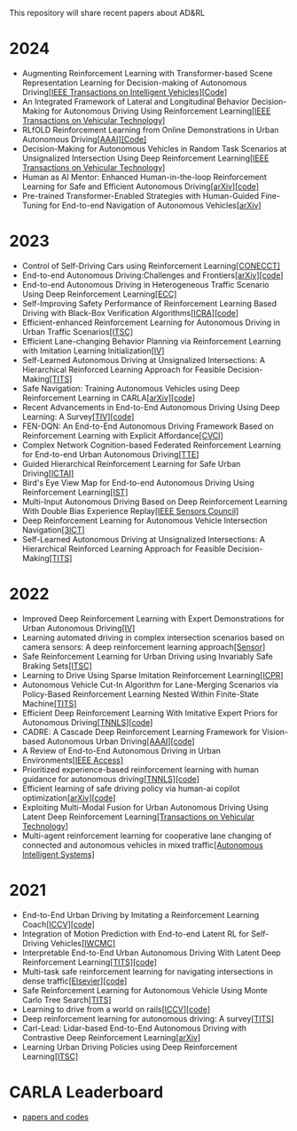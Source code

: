 This repository will share recent papers about AD&amp;RL
# 2024
  - Augmenting Reinforcement Learning with Transformer-based Scene Representation Learning for Decision-making of Autonomous Driving[[IEEE Transactions on Intelligent Vehicles]](https://ieeexplore.ieee.org/abstract/document/10458341)[[Code]](https://github.com/georgeliu233/Scene-Rep-Transformer)
  - An Integrated Framework of Lateral and Longitudinal Behavior Decision-Making for Autonomous Driving Using Reinforcement Learning[[IEEE Transactions on Vehicular Technology]](https://ieeexplore.ieee.org/abstract/document/10472707)
  - RLfOLD Reinforcement Learning from Online Demonstrations in Urban Autonomous Driving[[AAAI]](https://ojs.aaai.org/index.php/AAAI/article/view/29049)[[Code]](https://github.com/DanielCoelho112/rlfold)
  - Decision-Making for Autonomous Vehicles in Random Task Scenarios at Unsignalized Intersection Using Deep Reinforcement Learning[[IEEE Transactions on Vehicular Technology]](https://ieeexplore.ieee.org/document/10417752)
  - Human as AI Mentor: Enhanced Human-in-the-loop Reinforcement Learning for Safe and Efficient Autonomous Driving[[arXiv]](https://arxiv.org/abs/2401.03160)[[code]](https://github.com/zilin-huang/HAIM-DRL)
  - Pre-trained Transformer-Enabled Strategies with Human-Guided Fine-Tuning for End-to-end Navigation of Autonomous Vehicles[[arXiv]](https://arxiv.org/abs/2402.12666)
# 2023
  - Control of Self-Driving Cars using Reinforcement Learning[[CONECCT]](https://ieeexplore.ieee.org/abstract/document/10234763)
  - End-to-end Autonomous Driving:Challenges and Frontiers[[arXiv]](https://arxiv.org/abs/2306.16927)[[code]](https://github.com/OpenDriveLab/End-to-end-Autonomous-Driving)
  - End-to-end Autonomous Driving in Heterogeneous Traffic Scenario Using Deep Reinforcement Learning[[ECC]](https://ieeexplore.ieee.org/abstract/document/10178245)
  - Self-Improving Safety Performance of Reinforcement Learning Based Driving with Black-Box Verification Algorithms[[ICRA]](https://ieeexplore.ieee.org/abstract/document/10160883)[[code]](https://github.com/data-and-decision-lab/self-improving-RL)
  - Efficient-enhanced Reinforcement Learning for Autonomous Driving in Urban Traffic Scenarios[[ITSC]](https://ieeexplore.ieee.org/abstract/document/10422557)
  - Efficient Lane-changing Behavior Planning via Reinforcement Learning with Imitation Learning Initialization[[IV]](https://ieeexplore.ieee.org/abstract/document/10186577)
  - Self-Learned Autonomous Driving at Unsignalized Intersections: A Hierarchical Reinforced Learning Approach for Feasible Decision-Making[[TITS]](https://ieeexplore.ieee.org/document/10159573)
  - Safe Navigation: Training Autonomous Vehicles using Deep Reinforcement Learning in CARLA[[arXiv]](https://arxiv.org/abs/2311.10735)[[code]](https://github.com/Tejas-Deo/Safe-Navigation-Training-Autonomous-Vehicles-using-Deep-Reinforcement-Learning-in-CARLA)
  - Recent Advancements in End-to-End Autonomous Driving Using Deep Learning: A Survey[[TIV]](https://ieeexplore.ieee.org/abstract/document/10258330)[[code]](https://github.com/Pranav-chib/End-to-End-Autonomous-Driving)
  - FEN-DQN: An End-to-End Autonomous Driving Framework Based on Reinforcement Learning with Explicit Affordance[[CVCI]](https://ieeexplore.ieee.org/document/10397338)
  - Complex Network Cognition-based Federated Reinforcement Learning for End-to-end Urban Autonomous Driving[[TTE]](https://ieeexplore.ieee.org/document/10316275)
  - Guided Hierarchical Reinforcement Learning for Safe Urban Driving[[ICTAI]](https://ieeexplore.ieee.org/document/10356414)
  - Bird's Eye View Map for End-to-end Autonomous Driving Using Reinforcement Learning[[IST]](https://ieeexplore.ieee.org/document/10355730)
  - Multi-Input Autonomous Driving Based on Deep Reinforcement Learning With Double Bias Experience Replay[[IEEE Sensors Council]](https://ieeexplore.ieee.org/abstract/document/10024943)
  - Deep Reinforcement Learning for Autonomous Vehicle Intersection Navigation[[3ICT]](https://ieeexplore.ieee.org/document/10391453)
  - Self-Learned Autonomous Driving at Unsignalized Intersections: A Hierarchical Reinforced Learning Approach for Feasible Decision-Making[[TITS]](https://ieeexplore.ieee.org/abstract/document/10159573)

# 2022
  - Improved Deep Reinforcement Learning with Expert Demonstrations for Urban Autonomous Driving[[IV]](https://ieeexplore.ieee.org/document/9827073)
  - Learning automated driving in complex intersection scenarios based on camera sensors: A deep reinforcement learning approach[[Sensor]](https://ieeexplore.ieee.org/abstract/document/9694607)
  - Safe Reinforcement Learning for Urban Driving using Invariably Safe Braking Sets[[ITSC]](https://ieeexplore.ieee.org/document/9922166)
  - Learning to Drive Using Sparse Imitation Reinforcement Learning[[ICPR]](https://ieeexplore.ieee.org/document/9956121)
  - Autonomous Vehicle Cut-In Algorithm for Lane-Merging Scenarios via Policy-Based Reinforcement Learning Nested Within Finite-State Machine[[TITS]](https://ieeexplore.ieee.org/document/9729796)
  - Efficient Deep Reinforcement Learning With Imitative Expert Priors for Autonomous Driving[[TNNLS]](https://ieeexplore.ieee.org/document/9694460)[[code]](https://github.com/MCZhi/Expert-Prior-RL)
  - CADRE: A Cascade Deep Reinforcement Learning Framework for Vision-based Autonomous Urban Driving[[AAAI]](https://ojs.aaai.org/index.php/AAAI/article/view/20259)[[code]](https://github.com/BIT-MCS/Cadre)
  - A Review of End-to-End Autonomous Driving in Urban Environments[[IEEE Access]](https://ieeexplore.ieee.org/document/9832636)
  - Prioritized experience-based reinforcement learning with human guidance for autonomous driving[[TNNLS]](https://ieeexplore.ieee.org/document/9793564)[[code]](https://github.com/wujingda/Prioritized-Human-in-the-loop-End-to-end-Autonomous-Driving)
  - Efficient learning of safe driving policy via human-ai copilot optimization[[arXiv]](https://arxiv.org/abs/2202.10341)[[code]](https://github.com/decisionforce/HACO)
  - Exploiting Multi-Modal Fusion for Urban Autonomous Driving Using Latent Deep Reinforcement Learning[[Transactions on Vehicular Technology]](https://ieeexplore.ieee.org/abstract/document/9934803)
  - Multi-agent reinforcement learning for cooperative lane changing of connected and autonomous vehicles in mixed traffic[[Autonomous Intelligent Systems]](https://link.springer.com/article/10.1007/s43684-022-00023-5)
# 2021
  - End-to-End Urban Driving by Imitating a Reinforcement Learning Coach[[ICCV]](https://openaccess.thecvf.com/content/ICCV2021/html/Zhang_End-to-End_Urban_Driving_by_Imitating_a_Reinforcement_Learning_Coach_ICCV_2021_paper.html)[[code]](https://github.com/zhejz/carla-roach)
  - Integration of Motion Prediction with End-to-end Latent RL for Self-Driving Vehicles[[IWCMC]](https://ieeexplore.ieee.org/document/9498581)
  - Interpretable End-to-End Urban Autonomous Driving With Latent Deep Reinforcement Learning[[TITS]](https://ieeexplore.ieee.org/abstract/document/9346000)[[code]](https://github.com/cjy1992/interp-e2e-driving)
  - Multi-task safe reinforcement learning for navigating intersections in dense traffic[[Elsevier]](https://www.sciencedirect.com/science/article/abs/pii/S0016003222004549)[[code]](https://github.com/liuyuqi123/SAT)
  - Safe Reinforcement Learning for Autonomous Vehicle Using Monte Carlo Tree Search[[TITS]](https://ieeexplore.ieee.org/document/9376709)
  - Learning to drive from a world on rails[[ICCV]](https://openaccess.thecvf.com/content/ICCV2021/html/Chen_Learning_To_Drive_From_a_World_on_Rails_ICCV_2021_paper.html)[[code]](https://github.com/dotchen/WorldOnRails)
  - Deep reinforcement learning for autonomous driving: A survey[[TITS]](https://ieeexplore.ieee.org/document/9351818)
  - Carl-Lead: Lidar-based End-to-End Autonomous Driving with Contrastive Deep Reinforcement Learning[[arXiv]](https://arxiv.org/abs/2109.08473)
  - Learning Urban Driving Policies using Deep Reinforcement Learning[[ITSC]](https://ieeexplore.ieee.org/abstract/document/9564412)
# CARLA Leaderboard
 - [papers and codes](https://paperswithcode.com/sota/autonomous-driving-on-carla-leaderboard)
